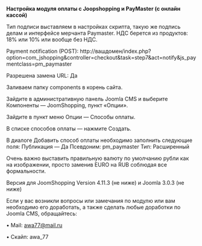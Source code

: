 **Настройка модуля оплаты с Joopshopping и PayMaster (с онлайн кассой)**

Тип подписи выставляем в настройках скрипта, такую же подпись делам и интерфейсе мерчанта Paymaster. НДС берется из продуктов: 18% или 10% или вообще без НДС.

Payment notification (POST): http://вашдомен/index.php?option=com_jshopping&controller=checkout&task=step7&act=notify&js_paymentclass=pm_paymaster

Разрешена замена URL: Да

Заливаем папку components в корень сайта.

Зайдите в административную панель Joomla CMS и выберите Компоненты — JoomShopping, пункт «Опции».

Зайдите в пункт меню Опции — Способы оплаты.

В списке способов оплаты — нажмите Создать.

В диалоге Добавить способ оплаты необходимо заполнить следующие поля: Публикация — Да Псевдоним: pm_paymaster Тип: Расширенный

Очень важно выставить правильную валюту по умолчанию рубли как на изображении, просто заменив EURO на RUB соблюдая все формальности. 


Версия для JoomShopping Version 4.11.3 (не ниже) и Joomla 3.0.3 (не ниже)



Если у вас возникли вопросы или замечания по модулю или вам необходимо его доработать, а также сделать любые доработки по Joomla CMS, обращайтесь:

•	Mail: awa77@mail.ru

•	Скайп: awa_77